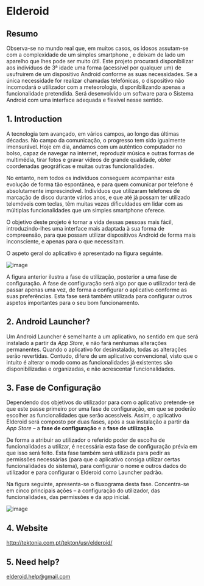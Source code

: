 # Elderoid

## Resumo

Observa-se no mundo real que, em muitos casos, os idosos assutam-se com a complexidade de um simples smartphone , e deixam de lado um aparelho que lhes pode ser muito útil. Este projeto procurará disponibilizar aos indivíduos de 3ª idade uma forma (acessível por qualquer um) de usufruirem de um dispositivo Android conforme as suas necessidades. Se a única necessidade for realizar chamadas telefónicas, o dispositivo não incomodará o utilizador com a meteorologia, disponibilizando apenas a funcionalidade pretendida. Será desenvolvido um software para o Sistema Android com uma interface  adequada e flexível nesse sentido.


## 1. Introduction

A tecnologia tem avançado, em vários campos, ao longo das últimas décadas. No campo da comunicação, o progresso tem sido igualmente imensurável. Hoje em dia, andamos com um autêntico computador no bolso, capaz de navegar na internet, reproduzir música e outras formas de multimédia, tirar fotos e gravar vídeos de grande qualidade, obter coordenadas geográficas e muitas outras funcionalidades.

No entanto, nem todos os indivíduos conseguem acompanhar esta evolução de forma tão espontânea, e para quem comunicar por telefone é absolutamente imprescindível. Indivíduos que utilizaram telefones de marcação de disco durante vários anos, e que até já possam ter utilizado telemóveis com teclas, têm muitas vezes dificuldades em lidar com as múltiplas funcionalidades que um simples smartphone oferece.

O objetivo deste projeto é tornar a vida dessas pessoas mais fácil, introduzindo-lhes uma interface mais adaptada à sua forma de compreensão, para que possam utilizar dispositivos Android de forma mais inconsciente, e apenas para o que necessitam.

O aspeto geral do aplicativo é apresentado na figura seguinte.

![image](https://user-images.githubusercontent.com/75852333/132559856-28ccee73-2b2c-45d7-8031-7341b4ce4aa7.png)

	
A figura anterior ilustra a fase de utilização, posterior a uma fase de configuração. A fase de configuração será algo por que o utilizador terá de passar apenas uma vez, de forma a configurar o aplicativo conforme as suas preferências. Esta fase será também utilizada para configurar outros aspetos importantes para o seu bom funcionamento.


## 2. Android Launcher?

Um Android Launcher é semelhante a um aplicativo, no sentido em que será instalado a partir da *App Store*, e não fará nenhumas alterações permanentes. Quando o aplicativo for desinstalado, todas as alterações serão revertidas. Contudo, difere de um aplicativo convencional, visto que o intuito é alterar o modo como as funcionalidades já existentes são disponibilizadas e organizadas, e não acrescentar funcionalidades.


## 3. Fase de Configuração

Dependendo dos objetivos do utilizador para com o aplicativo pretende-se que este passe primeiro por uma fase de configuração, em que se poderão escolher as funcionalidades que serão acessíveis. Assim, o aplicativo Elderoid será composto por duas fases, após a sua instalação a partir da *App Store* – a **fase de configuração** e a **fase de utilização**.

De forma a atribuir ao utilizador o referido poder de escolha de funcionalidades a utilizar, é necessária esta fase de configuração prévia em que isso será feito. Esta fase também será utilizada para pedir as permissões necessárias (para que o aplicativo consiga utilizar certas funcionalidades do sistema), para configurar o nome e outros dados do utilizador e para configurar o Elderoid como Launcher padrão.
	
Na  figura seguinte, apresenta-se o fluxograma desta fase. Concentra-se em cinco principais ações – a configuração do utilizador, das funcionalidades, das permissões e da app inicial.

![image](https://user-images.githubusercontent.com/75852333/132560384-2c67a5ca-bcdd-49f1-9c83-e60990e7df19.png)


## 4. Website

http://tektonia.com.pt/tekton/usr/elderoid/


## 5. Need help?

elderoid.help@gmail.com
